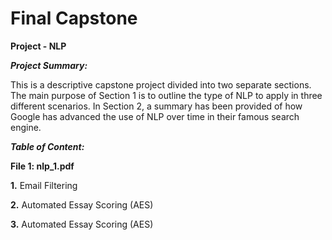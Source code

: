 # Final Capstone
**Project - NLP**</p>
***Project Summary:***</P>
This is a descriptive capstone project divided into two separate sections. The main purpose of Section 1 is to outline the type of NLP to apply in three different scenarios. In Section 2, a summary has been provided of how Google has advanced the use of NLP over time in their famous search engine. </P>
***Table of Content:***</P>
**File 1: nlp_1.pdf** </P>
**1.** Email Filtering  </P>
**2.** Automated Essay Scoring (AES) </P>
**3.** Automated Essay Scoring (AES) </P>
